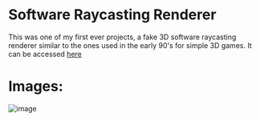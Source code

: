 # Software Raycasting Renderer
This was one of my first ever projects, a fake 3D software raycasting renderer similar to the ones used in the early 90's for simple 3D games.
It can be accessed [here](https://anghelusandrei.github.io/)

# Images:
![image](https://github.com/user-attachments/assets/f0084d76-16d7-40ec-9850-e05e2873ae0e)
